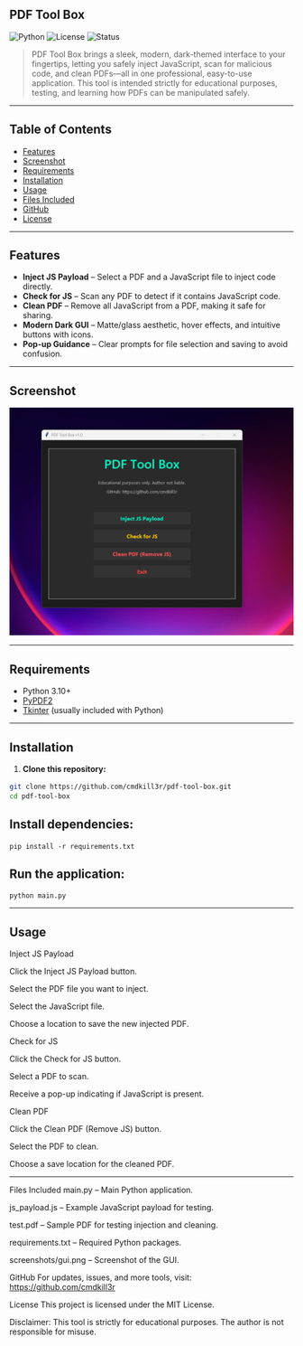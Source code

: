 PDF Tool Box
---

![Python](https://img.shields.io/badge/Python-3.10+-blue?logo=python&logoColor=white)
![License](https://img.shields.io/badge/License-MIT-green)
![Status](https://img.shields.io/badge/Status-Development-yellow)

> PDF Tool Box brings a sleek, modern, dark-themed interface to your fingertips, letting you safely inject JavaScript, scan for malicious code, and clean PDFs—all in one professional, easy-to-use application. This tool is intended strictly for educational purposes, testing, and learning how PDFs can be manipulated safely.  

---

## Table of Contents
- [Features](#features)
- [Screenshot](#screenshot)
- [Requirements](#requirements)
- [Installation](#installation)
- [Usage](#usage)
- [Files Included](#files-included)
- [GitHub](#github)
- [License](#license)

---

## Features

- **Inject JS Payload** – Select a PDF and a JavaScript file to inject code directly.  
- **Check for JS** – Scan any PDF to detect if it contains JavaScript code.  
- **Clean PDF** – Remove all JavaScript from a PDF, making it safe for sharing.  
- **Modern Dark GUI** – Matte/glass aesthetic, hover effects, and intuitive buttons with icons.  
- **Pop-up Guidance** – Clear prompts for file selection and saving to avoid confusion.  

---

## Screenshot

![GUI Screenshot](gui.png)  

---

## Requirements

- Python 3.10+  
- [PyPDF2](https://pypi.org/project/PyPDF2/)  
- [Tkinter](https://docs.python.org/3/library/tkinter.html) (usually included with Python)  

---

Installation
---

1. **Clone this repository:**

```bash
git clone https://github.com/cmdkill3r/pdf-tool-box.git
cd pdf-tool-box
```

Install dependencies:
---
```
pip install -r requirements.txt
```

Run the application:
---
```
python main.py
```
---
Usage
---
Inject JS Payload

Click the Inject JS Payload button.

Select the PDF file you want to inject.

Select the JavaScript file.

Choose a location to save the new injected PDF.

Check for JS

Click the Check for JS button.

Select a PDF to scan.

Receive a pop-up indicating if JavaScript is present.

Clean PDF

Click the Clean PDF (Remove JS) button.

Select the PDF to clean.

Choose a save location for the cleaned PDF.

---

Files Included
main.py – Main Python application.

js_payload.js – Example JavaScript payload for testing.

test.pdf – Sample PDF for testing injection and cleaning.

requirements.txt – Required Python packages.

screenshots/gui.png – Screenshot of the GUI.

GitHub
For updates, issues, and more tools, visit: https://github.com/cmdkill3r

License
This project is licensed under the MIT License.

Disclaimer: This tool is strictly for educational purposes. The author is not responsible for misuse.
